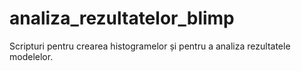 # analiza_rezultatelor_blimp

Scripturi pentru crearea histogramelor și pentru a analiza rezultatele modelelor.
